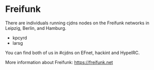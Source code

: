 # Freifunk

There are individuals running cjdns nodes on the Freifunk networks in Leipzig,
Berlin, and Hamburg.

- kpcyrd
- larsg

You can find both of us in #cjdns on EFnet, hackint and HypeIRC.

More information about Freifunk: https://freifunk.net
